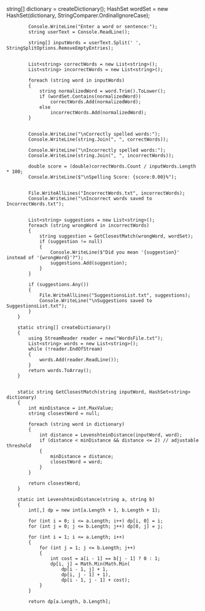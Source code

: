 string[] dictionary = createDictionary();
            HashSet<string> wordSet = new HashSet<string>(dictionary, StringComparer.OrdinalIgnoreCase);

            Console.WriteLine("Enter a word or sentence:");
            string userText = Console.ReadLine(); 

            string[] inputWords = userText.Split(' ', StringSplitOptions.RemoveEmptyEntries);

           
            List<string> correctWords = new List<string>();
            List<string> incorrectWords = new List<string>();

            foreach (string word in inputWords)
            {
                string normalizedWord = word.Trim().ToLower(); 
                if (wordSet.Contains(normalizedWord))
                    correctWords.Add(normalizedWord);
                else
                    incorrectWords.Add(normalizedWord);
            }

            
            Console.WriteLine("\nCorrectly spelled words:");
            Console.WriteLine(string.Join(", ", correctWords));

            Console.WriteLine("\nIncorrectly spelled words:");
            Console.WriteLine(string.Join(", ", incorrectWords));

            double score = (double)correctWords.Count / inputWords.Length * 100;
            Console.WriteLine($"\nSpelling Score: {score:0.00}%");

            
            File.WriteAllLines("IncorrectWords.txt", incorrectWords);
            Console.WriteLine("\nIncorrect words saved to IncorrectWords.txt");

            
            List<string> suggestions = new List<string>();
            foreach (string wrongWord in incorrectWords)
            {
                string suggestion = GetClosestMatch(wrongWord, wordSet);
                if (suggestion != null)
                {
                    Console.WriteLine($"Did you mean '{suggestion}' instead of '{wrongWord}'?");
                    suggestions.Add(suggestion);
                }
            }

            if (suggestions.Any())
            {
                File.WriteAllLines("SuggestionsList.txt", suggestions);
                Console.WriteLine("\nSuggestions saved to SuggestionsList.txt");
            }
        }

        static string[] createDictionary()
        {
            using StreamReader reader = new("WordsFile.txt");
            List<string> words = new List<string>();
            while (!reader.EndOfStream)
            {
                words.Add(reader.ReadLine());
            }
            return words.ToArray();
        }

        
        static string GetClosestMatch(string inputWord, HashSet<string> dictionary)
        {
            int minDistance = int.MaxValue;
            string closestWord = null;

            foreach (string word in dictionary)
            {
                int distance = LevenshteinDistance(inputWord, word);
                if (distance < minDistance && distance <= 2) // adjustable threshold
                {
                    minDistance = distance;
                    closestWord = word;
                }
            }

            return closestWord;
        }

        static int LevenshteinDistance(string a, string b)
        {
            int[,] dp = new int[a.Length + 1, b.Length + 1];

            for (int i = 0; i <= a.Length; i++) dp[i, 0] = i;
            for (int j = 0; j <= b.Length; j++) dp[0, j] = j;

            for (int i = 1; i <= a.Length; i++)
            {
                for (int j = 1; j <= b.Length; j++)
                {
                    int cost = a[i - 1] == b[j - 1] ? 0 : 1;
                    dp[i, j] = Math.Min(Math.Min(
                        dp[i - 1, j] + 1,
                        dp[i, j - 1] + 1),
                        dp[i - 1, j - 1] + cost);
                }
            }

            return dp[a.Length, b.Length];

